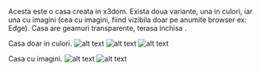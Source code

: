 Acesta este o casa creata in x3dom.
Exista doua variante, una in culori, iar una cu imagini (cea cu imagini, fiind vizibila doar pe anumite browser ex: Edge).
Casa are geamuri transparente, terasa inchisa .


Casa doar in culori.
![alt text](https://github.com/ncalex93/x3d/blob/master/Nicula%20Calin%20Alexandru%20x3dom%20casa/CAptura1.png "CAptura 1")
![alt text](https://github.com/ncalex93/x3d/blob/master/Nicula%20Calin%20Alexandru%20x3dom%20casa/Captura2.png "CAptura 1")
![alt text](https://github.com/ncalex93/x3d/blob/master/Nicula%20Calin%20Alexandru%20x3dom%20casa/CAptura3.png "CAptura 1")

Casa cu imagini.
![alt text](https://github.com/ncalex93/x3d/blob/master/Nicula%20Calin%20Alexandru%20x3dom%20casa/CapturaImagni.png "CAptura 1")
![alt text](https://github.com/ncalex93/x3d/blob/master/Nicula%20Calin%20Alexandru%20x3dom%20casa/CapturaImagni3.png "CAptura 1")

